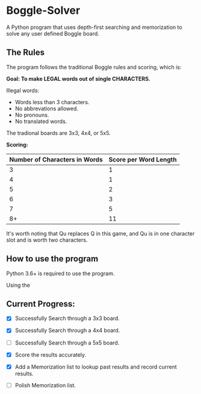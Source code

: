 # Boggle-Solver
A Python program that uses depth-first searching and memorization to solve any user defined Boggle board.

## The Rules
The program follows the traditional Boggle rules and scoring, which is:

**Goal: To make LEGAL words out of single CHARACTERS.**

Illegal words: 
- Words less than 3 characters.
- No abbrevations allowed. 
- No pronouns. 
- No translated words.
    
The tradional boards are 3x3, 4x4, or 5x5.

**Scoring:**

| Number of Characters in Words | Score per Word Length |
| ------------- | ------------- |
| 3  | 1  |
| 4  | 1  |
| 5  | 2  |
| 6  | 3  |
| 7  | 5  |
| 8+  | 11 |

It's worth noting that Qu replaces Q in this game, and Qu is in one character slot and is worth two characters.

## How to use the program

Python 3.6+ is required to use the program.

Using the

## Current Progress:

- [x] Successfully Search through a 3x3 board.
- [x] Successfully Search through a 4x4 board.
- [ ] Successfully Search through a 5x5 board.

- [x] Score the results accurately.

- [x] Add a Memorization list to lookup past results and record current results.
- [ ] Polish Memorization list.


